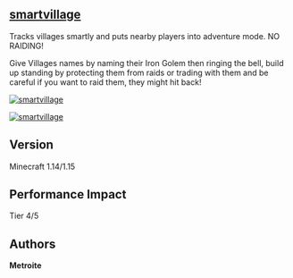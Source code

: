## [smartvillage](https://download.metroite.de/#/home?url=https://github.com/Metroite/datapacks/tree/master/smartvillage&rootDirectory=false)

Tracks villages smartly and puts nearby players into adventure mode. NO RAIDING!

Give Villages names by naming their Iron Golem then ringing the bell, build up standing by protecting them from raids or trading with them and be careful if you want to raid them, they might hit back!

<a href="https://download.metroite.de/#/home?url=https://github.com/Metroite/datapacks/tree/master/smartvillage&rootDirectory=false" rel="Villages can love you!">![smartvillage](smartvillagegood.png?raw=true "Villages can love you!")</a>

<a href="https://download.metroite.de/#/home?url=https://github.com/Metroite/datapacks/tree/master/smartvillage&rootDirectory=false" rel="Villages will also hit back!">![smartvillage](smartvillagebad.png?raw=true "Villages will also hit back!")</a>

## Version

Minecraft 1.14/1.15

## Performance Impact

Tier 4/5

## Authors

**Metroite**
